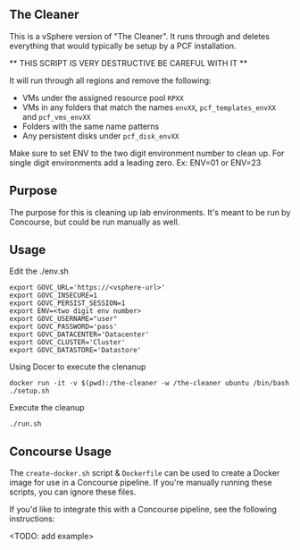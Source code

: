 ## The Cleaner

This is a vSphere version of "The Cleaner".  It runs through and deletes everything that would typically be setup by a PCF installation.

** THIS SCRIPT IS VERY DESTRUCTIVE BE CAREFUL WITH IT **

It will run through all regions and remove the following:

- VMs under the assigned resource pool `RPXX`
- VMs in any folders that match the names `envXX`, `pcf_templates_envXX` and `pcf_vms_envXX`
- Folders with the same name patterns
- Any persistent disks under `pcf_disk_envXX`

Make sure to set ENV to the two digit environment number to clean up.  For single digit
environments add a leading zero.  Ex:  ENV=01 or ENV=23

## Purpose

The purpose for this is cleaning up lab environments.  It's meant to be run by Concourse, but could be run manually as well.

## Usage

Edit the ./env.sh 

```
export GOVC_URL='https://<vsphere-url>'
export GOVC_INSECURE=1
export GOVC_PERSIST_SESSION=1
export ENV=<two digit env number>
export GOVC_USERNAME="user"
export GOVC_PASSWORD='pass'
export GOVC_DATACENTER='Datacenter'
export GOVC_CLUSTER='Cluster'
export GOVC_DATASTORE='Datastore'
```

Using Docer to execute the clenanup

```
docker run -it -v $(pwd):/the-cleaner -w /the-cleaner ubuntu /bin/bash
./setup.sh
```

Execute the cleanup

```
./run.sh
```

## Concourse Usage

The `create-docker.sh` script & `Dockerfile` can be used to create a Docker image for use in a Concourse pipeline. If you're manually running these scripts, you can ignore these files.

If you'd like to integrate this with a Concourse pipeline, see the following instructions:

 <TODO: add example>
 
